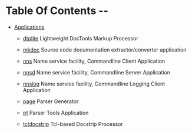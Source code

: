 
[//000000001]: # (Table of contents generated by tcllib/doctools/toc with format 'markdown')

# Table Of Contents \-\-

  - [Applications]()

      * [dtplite](tcllib/files/apps/dtplite\.md) Lightweight DocTools Markup Processor

      * [mkdoc](tcllib/files/apps/mkdoc\.md) Source code documentation extractor/converter application

      * [nns](tcllib/files/apps/nns\.md) Name service facility, Commandline Client Application

      * [nnsd](tcllib/files/apps/nnsd\.md) Name service facility, Commandline Server Application

      * [nnslog](tcllib/files/apps/nnslog\.md) Name service facility, Commandline Logging Client Application

      * [page](tcllib/files/apps/page\.md) Parser Generator

      * [pt](tcllib/files/apps/pt\.md) Parser Tools Application

      * [tcldocstrip](tcllib/files/apps/tcldocstrip\.md) Tcl\-based Docstrip Processor

